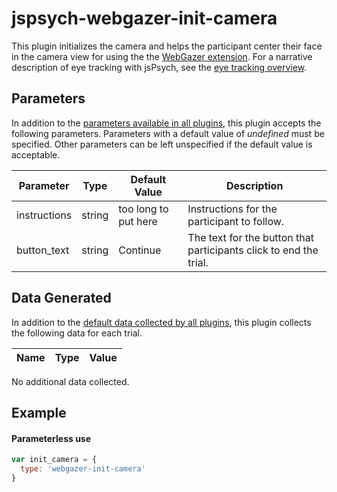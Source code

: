# jspsych-webgazer-init-camera

This plugin initializes the camera and helps the participant center their face in the camera view for using the the [WebGazer extension](/extensions/jspsych-ext-webgazer.md). For a narrative description of eye tracking with jsPsych, see the [eye tracking overview](/overview/eye-tracking.md). 

## Parameters

In addition to the [parameters available in all plugins](overview.md#parameters-available-in-all-plugins), this plugin accepts the following parameters. Parameters with a default value of *undefined* must be specified. Other parameters can be left unspecified if the default value is acceptable.

Parameter | Type | Default Value | Description
----------|------|---------------|------------
instructions | string | too long to put here | Instructions for the participant to follow.
button_text | string | Continue | The text for the button that participants click to end the trial.

## Data Generated

In addition to the [default data collected by all plugins](overview.md#data-collected-by-plugins), this plugin collects the following data for each trial.

Name | Type | Value
-----|------|------

No additional data collected.

## Example

#### Parameterless use

```javascript
var init_camera = {
  type: 'webgazer-init-camera'
}
```
